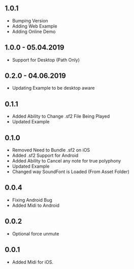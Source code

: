 ## 1.0.1

* Bumping Version
* Adding Web Example
* Adding Online Demo

## 1.0.0 - 05.04.2019

* Support for Desktop (Path Only)

## 0.2.0 - 04.06.2019

* Updating Example to be desktop aware

## 0.1.1

* Added Ability to Change .sf2 File Being Played
* Updated Example

## 0.1.0

* Removed Need to Bundle .sf2 on iOS
* Added .sf2 Support for Android
* Added Ability to Cancel any note for true polyphony
* Updated Example
* Changed way SoundFont is Loaded (From Asset Folder)

## 0.0.4

* Fixing Android Bug
* Added Midi to Android

## 0.0.2

* Optional force unmute

## 0.0.1

* Added Midi for iOS.
